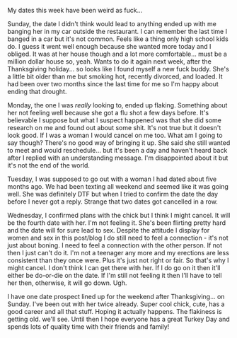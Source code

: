 [//]: # (Dating is Fucking Weird)

My dates this week have been weird as fuck...

Sunday, the date I didn't think would lead to anything ended up with me banging her in my car outside the restaurant. I can remember the last time I banged in a car but it's not common. Feels like a thing only high school kids do. I guess it went well enough because she wanted more today and I obliged. It was at her house though and a lot more comfortable... must be a million dollar house so, yeah. Wants to do it again next week, after the Thanksgiving holiday... so looks like I found myself a new fuck buddy. She's a little bit older than me but smoking hot, recently divorced, and loaded. It had been over two months since the last time for me so I'm happy about ending that drought.

Monday, the one I was _really_ looking to, ended up flaking. Something about her not feeling well because she got a flu shot a few days before. It's believable I suppose but what I suspect happened was that she did some research on me and found out about some shit. It's not true but it doesn't look good. If I was a woman I would cancel on me too. What am I going to say though? There's no good way of bringing it up. She said she still wanted to meet and would reschedule... but it's been a day and haven't heard back after I replied with an understanding message. I'm disappointed about it but it's not the end of the world.

Tuesday, I was supposed to go out with a woman I had dated about five months ago. We had been texting all weekend and seemed like it was going well. She was definitely DTF but when I tried to confirm the date the day before I never got a reply. Strange that two dates got cancelled in a row.

Wednesday, I confirmed plans with the chick but I think I might cancel. It will be the fourth date with her. I'm not feeling it. She's been flirting pretty hard and the date will for sure lead to sex. Despite the attitude I display for women and sex in this post/blog I do still need to feel a connection - it's not just about boning. I need to feel a connection with the other person. If not then I just can't do it. I'm not a teenager any more and my erections are less consistent than they once were. Plus it's just not right or fair. So that's why I might cancel. I don't think I can get there with her. If I do go on it then it'll either be do-or-die on the date. If I'm still not feeling it then I'll have to tell her then, otherwise, it will go down. Ugh.

I have one date prospect lined up for the weekend after Thanksgiving... on Sunday. I've been out with her twice already. Super cool chick, cute, has a good career and all that stuff. Hoping it actually happens. The flakiness is getting old. we'll see. Until then I hope everyone has a great Turkey Day and spends lots of quality time with their friends and family!